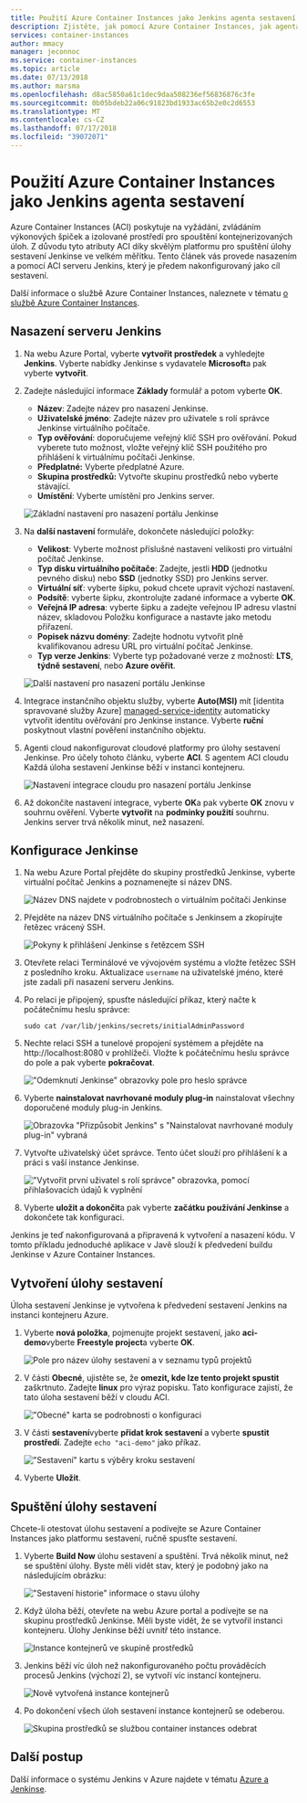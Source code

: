 ```yaml
---
title: Použití Azure Container Instances jako Jenkins agenta sestavení
description: Zjistěte, jak pomocí Azure Container Instances, jak agenta sestavení Jenkinse.
services: container-instances
author: mmacy
manager: jeconnoc
ms.service: container-instances
ms.topic: article
ms.date: 07/13/2018
ms.author: marsma
ms.openlocfilehash: d8ac5850a61c1dec9daa508236ef56836876c3fe
ms.sourcegitcommit: 0b05bdeb22a06c91823bd1933ac65b2e0c2d6553
ms.translationtype: MT
ms.contentlocale: cs-CZ
ms.lasthandoff: 07/17/2018
ms.locfileid: "39072071"
---
```

# <a name="use-azure-container-instances-as-a-jenkins-build-agent"></a>Použití Azure Container Instances jako Jenkins agenta sestavení

Azure Container Instances (ACI) poskytuje na vyžádání, zvládáním výkonových špiček a izolované prostředí pro spouštění kontejnerizovaných úloh. Z důvodu tyto atributy ACI díky skvělým platformu pro spuštění úlohy sestavení Jenkinse ve velkém měřítku. Tento článek vás provede nasazením a pomocí ACI serveru Jenkins, který je předem nakonfigurovaný jako cíl sestavení.

Další informace o službě Azure Container Instances, naleznete v tématu [o službě Azure Container Instances][about-aci].

## <a name="deploy-a-jenkins-server"></a>Nasazení serveru Jenkins

1. Na webu Azure Portal, vyberte **vytvořit prostředek** a vyhledejte **Jenkins**. Vyberte nabídky Jenkinse s vydavatele **Microsoft**a pak vyberte **vytvořit**.

2. Zadejte následující informace **Základy** formulář a potom vyberte **OK**.

   - **Název**: Zadejte název pro nasazení Jenkinse.
   - **Uživatelské jméno**: Zadejte název pro uživatele s rolí správce Jenkinse virtuálního počítače.
   - **Typ ověřování**: doporučujeme veřejný klíč SSH pro ověřování. Pokud vyberete tuto možnost, vložte veřejný klíč SSH použitého pro přihlášení k virtuálnímu počítači Jenkinse.
   - **Předplatné:** Vyberte předplatné Azure.
   - **Skupina prostředků:** Vytvořte skupinu prostředků nebo vyberte stávající.
   - **Umístění**: Vyberte umístění pro Jenkins server.

   ![Základní nastavení pro nasazení portálu Jenkinse](./media/container-instances-jenkins/jenkins-portal-01.png)

3. Na **další nastavení** formuláře, dokončete následující položky:

   - **Velikost**: Vyberte možnost příslušné nastavení velikosti pro virtuální počítač Jenkinse.
   - **Typ disku virtuálního počítače**: Zadejte, jestli **HDD** (jednotku pevného disku) nebo **SSD** (jednotky SSD) pro Jenkins server.
   - **Virtuální síť**: vyberte šipku, pokud chcete upravit výchozí nastavení.
   - **Podsítě**: vyberte šipku, zkontrolujte zadané informace a vyberte **OK**.
   - **Veřejná IP adresa**: vyberte šipku a zadejte veřejnou IP adresu vlastní název, skladovou Položku konfigurace a nastavte jako metodu přiřazení.
   - **Popisek názvu domény**: Zadejte hodnotu vytvořit plně kvalifikovanou adresu URL pro virtuální počítač Jenkinse.
   - **Typ verze Jenkins**: Vyberte typ požadované verze z možností: **LTS**, **týdně sestavení**, nebo **Azure ověřit**.

   ![Další nastavení pro nasazení portálu Jenkinse](./media/container-instances-jenkins/jenkins-portal-02.png)

4. Integrace instančního objektu služby, vyberte **Auto(MSI)** mít [identita spravované služby Azure] [ managed-service-identity] automaticky vytvořit identitu ověřování pro Jenkinse instance. Vyberte **ruční** poskytnout vlastní pověření instančního objektu.

5. Agenti cloud nakonfigurovat cloudové platformy pro úlohy sestavení Jenkinse. Pro účely tohoto článku, vyberte **ACI**. S agentem ACI cloudu Každá úloha sestavení Jenkinse běží v instanci kontejneru.

   ![Nastavení integrace cloudu pro nasazení portálu Jenkinse](./media/container-instances-jenkins/jenkins-portal-03.png)

6. Až dokončíte nastavení integrace, vyberte **OK**a pak vyberte **OK** znovu v souhrnu ověření. Vyberte **vytvořit** na **podmínky použití** souhrnu. Jenkins server trvá několik minut, než nasazení.

## <a name="configure-jenkins"></a>Konfigurace Jenkinse

1. Na webu Azure Portal přejděte do skupiny prostředků Jenkinse, vyberte virtuální počítač Jenkins a poznamenejte si název DNS.

   ![Název DNS najdete v podrobnostech o virtuálním počítači Jenkinse](./media/container-instances-jenkins/jenkins-portal-fqdn.png)

2. Přejděte na název DNS virtuálního počítače s Jenkinsem a zkopírujte řetězec vrácený SSH.

   ![Pokyny k přihlášení Jenkinse s řetězcem SSH](./media/container-instances-jenkins/jenkins-portal-04.png)

3. Otevřete relaci Terminálové ve vývojovém systému a vložte řetězec SSH z posledního kroku. Aktualizace `username` na uživatelské jméno, které jste zadali při nasazení serveru Jenkins.

4. Po relaci je připojený, spusťte následující příkaz, který načte k počátečnímu heslu správce:

   ```
   sudo cat /var/lib/jenkins/secrets/initialAdminPassword
   ```

5. Nechte relaci SSH a tunelové propojení systémem a přejděte na http://localhost:8080 v prohlížeči. Vložte k počátečnímu heslu správce do pole a pak vyberte **pokračovat**.

   !["Odemknutí Jenkinse" obrazovky pole pro heslo správce](./media/container-instances-jenkins/jenkins-portal-05.png)

6. Vyberte **nainstalovat navrhované moduly plug-in** nainstalovat všechny doporučené moduly plug-in Jenkins.

   ![Obrazovka "Přizpůsobit Jenkins" s "Nainstalovat navrhované moduly plug-in" vybraná](./media/container-instances-jenkins/jenkins-portal-06.png)

7. Vytvořte uživatelský účet správce. Tento účet slouží pro přihlášení k a práci s vaší instance Jenkinse.

   !["Vytvořit první uživatel s rolí správce" obrazovka, pomocí přihlašovacích údajů k vyplnění](./media/container-instances-jenkins/jenkins-portal-07.png)

8. Vyberte **uložit a dokončit**a pak vyberte **začátku používání Jenkinse** a dokončete tak konfiguraci.

Jenkins je teď nakonfigurovaná a připravená k vytvoření a nasazení kódu. V tomto příkladu jednoduché aplikace v Javě slouží k předvedení buildu Jenkinse v Azure Container Instances.

## <a name="create-a-build-job"></a>Vytvoření úlohy sestavení

Úloha sestavení Jenkinse je vytvořena k předvedení sestavení Jenkins na instanci kontejneru Azure.

1. Vyberte **nová položka**, pojmenujte projekt sestavení, jako **aci-demo**vyberte **Freestyle project**a vyberte **OK**.

   ![Pole pro název úlohy sestavení a v seznamu typů projektů](./media/container-instances-jenkins/jenkins-new-job.png)

2. V části **Obecné**, ujistěte se, že **omezit, kde lze tento projekt spustit** zaškrtnuto. Zadejte **linux** pro výraz popisku. Tato konfigurace zajistí, že tato úloha sestavení běží v cloudu ACI.

   !["Obecné" karta se podrobnosti o konfiguraci](./media/container-instances-jenkins/jenkins-job-01.png)

3. V části **sestavení**vyberte **přidat krok sestavení** a vyberte **spustit prostředí**. Zadejte `echo "aci-demo"` jako příkaz.

   !["Sestavení" kartu s výběry kroku sestavení](./media/container-instances-jenkins/jenkins-job-02.png)

5. Vyberte **Uložit**.

## <a name="run-the-build-job"></a>Spuštění úlohy sestavení

Chcete-li otestovat úlohu sestavení a podívejte se Azure Container Instances jako platformu sestavení, ručně spusťte sestavení.

1. Vyberte **Build Now** úlohu sestavení a spuštění. Trvá několik minut, než se spuštění úlohy. Byste měli vidět stav, který je podobný jako na následujícím obrázku:

   !["Sestavení historie" informace o stavu úlohy](./media/container-instances-jenkins/jenkins-job-status.png)

2. Když úloha běží, otevřete na webu Azure portal a podívejte se na skupinu prostředků Jenkinse. Měli byste vidět, že se vytvořil instanci kontejneru. Úlohy Jenkinse běží uvnitř této instance.

   ![Instance kontejnerů ve skupině prostředků](./media/container-instances-jenkins/jenkins-aci.png)

3. Jenkins běží víc úloh než nakonfigurovaného počtu prováděcích procesů Jenkins (výchozí 2), se vytvoří víc instancí kontejneru.

   ![Nově vytvořená instance kontejnerů](./media/container-instances-jenkins/jenkins-aci-multi.png)

4. Po dokončení všech úloh sestavení instance kontejnerů se odeberou.

   ![Skupina prostředků se službou container instances odebrat](./media/container-instances-jenkins/jenkins-aci-none.png)

## <a name="next-steps"></a>Další postup

Další informace o systému Jenkins v Azure najdete v tématu [Azure a Jenkinse][jenkins-azure].

<!-- LINKS - internal -->
[about-aci]: ./container-instances-overview.md
[jenkins-azure]: ../jenkins/overview.md
[managed-service-identity]: ../active-directory/managed-service-identity/overview.md